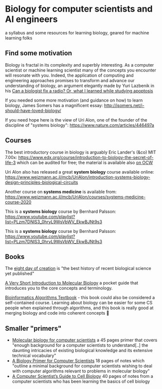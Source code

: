 # Biology for computer scientists and AI engineers

a syllabus and some resources for learning biology, geared for machine learning folks

## Find some motivation

Biology is fractal in its complexity and superbly interesting.
As a computer scientist or machine learning scientist many of the concepts you encounter will resonate with you.
Indeed, the application of computing and engineering approaches promises to transform and advance our understanding of biology, an argument elegantly made by Yuri Lazbenik in his [Can a biologist fix a radio? Or, what I learned while studying apoptosis](https://www.cell.com/cancer-cell/fulltext/S1535-6108(02)00133-2)

If you needed some more motivation (and guidance on how) to learn biology, James Somers has a magnificent essay: <http://jsomers.net/i-should-have-loved-biology/>

If you need hope here is the view of Uri Alon, one of the founder of the discipline of "systems biology": <https://www.nature.com/articles/446497a>

## Courses

The best introductory course in biology is arguably Eric Lander's (&co) MIT 7.00x: <https://www.edx.org/course/introduction-to-biology-the-secret-of-life-3> which can be audited for free; the material is available also [on OCW](https://ocw.mit.edu/courses/biology/7-01sc-fundamentals-of-biology-fall-2011/)

Uri Alon also has released a great **system biology** course available online: <https://www.weizmann.ac.il/mcb/UriAlon/introduction-systems-biology-design-principles-biological-circuits>

Another course on **systems medicine** is available from: <https://www.weizmann.ac.il/mcb/UriAlon/courses/systems-medicine-course-2020>

This is a **systems biology** course by Bernhard Palsson: <https://www.youtube.com/playlist?list=PLzm7DNlS3_0hryL9WsVbWV_EkwBJNt9s3>

This is a **systems biology** course by Bernhard Palsson: https://www.youtube.com/playlist?list=PLzm7DNlS3_0hryL9WsVbWV_EkwBJNt9s3


## Books

The [eight day of creation](https://www.amazon.com/The-Eighth-Day-Creation-Commemorative/dp/0879694785) is "the best history of recent biological science yet published"

[A Very Short Introduction to Molecular Biology](https://www.veryshortintroductions.com/view/10.1093/actrade/9780198723882.001.0001/actrade-9780198723882) a pocket guide that introduces you to the core concepts and terminology.

[Bioinformatics Algorithms Textbook](https://www.bioinformaticsalgorithms.org/) - this book could also be considered a self-contained course. Learning about biology can be easier for some CS people when explained through algorithms, and this book is really good at merging biology and code into coherent concepts 🙂

## Smaller "primers"

- [Molecular biology for computer scientists](https://tandy.cs.illinois.edu/Hunter_MolecularBiology.pdf) a 45 pages primer that covers "enough background for a computer scientists to understand[..] the daunting intricacies of existing biological knowledge and its extensive technical vocabulary"
- [A Biology Primer for Computer Scientists](http://web.stanford.edu/class/cs173/papers/bioprimer.pdf) 18 pages of notes which "outline a minimal background for computer scientists wishing to deal with computer algorithms relevant to problems in molecular biology"
- [A Computer Scientist’s Guide to Cell Biology](https://wwcohen.github.io/GuideToBiology-sampleChapter-release1.4.pdf) 40 pages of notes from a computer scientists who has been learning the basics of cell biology
